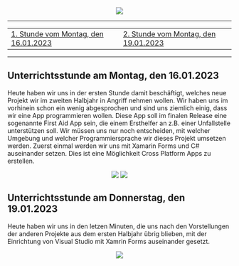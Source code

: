 <div align=center>
    <img src="https://www.turing.com/blog/wp-content/uploads/2022/05/Software-development-skills-to-learn-in-2022.jpg"></img>
</div>

-----------------------------------------------------------------------------------------------------------------------------------------------------------------------------------

<table align=center>
    <tr>
            <td>
                <a href="#1">1. Stunde vom Montag, den 16.01.2023</a>
            </td>
            <td>
                <a href="#2">2. Stunde vom Montag, den 19.01.2023</a>
            </td>
</table>

-----------------------------------------------------------------------------------------------------------------------------------------------------------------------------------


## Unterrichtsstunde am Montag, den 16.01.2023 <a name="1"></a>

Heute haben wir uns in der ersten Stunde damit beschäftigt, welches neue Projekt wir im zweiten Halbjahr in Angriff nehmen wollen. 
Wir haben uns im vorhinein schon ein wenig abgesprochen und sind uns ziemlich einig, dass wir eine App programmieren wollen. Diese App soll im finalen Release eine sogenannte First Aid App sein, die einem Ersthelfer an z.B. einer Unfallstelle unterstützen soll. Wir müssen uns nur noch entscheiden, mit welcher Umgebung und welcher Programmiersprache wir dieses Projekt umsetzen werden.
Zuerst einmal werden wir uns mit Xamarin Forms und C# auseinander setzen. Dies ist eine Möglichkeit Cross Platform Apps zu erstellen.

<div align=center>
    <img src="https://internetdevels.com/sites/default/files/public/blog_preview/xamarin_mobile_app_development.png"></img>
    <img src="https://www.dotnet-lexikon.de/grafik/Lexikon/csharp.png"></img>
</div>

## Unterrichtsstunde am Donnerstag, den 19.01.2023 <a name="2"></a>

Heute haben wir uns in den letzen Minuten, die uns nach den Vorstellungen der anderen Projekte aus dem ersten Halbjahr übrig blieben, mit der Einrichtung von Visual Studio mit Xamrin Forms auseinander gesetzt.

<div align=center>
    <img src="https://visualstudio.microsoft.com/wp-content/uploads/2022/05/xamarin-access-hr.png"></img>
</div>